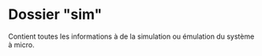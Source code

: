 # Dossier "sim"

 Contient toutes les informations à de la simulation ou émulation du système à micro.
